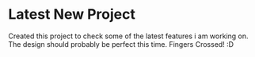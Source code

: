 # Latest New Project

Created this project to check some of the latest features i am working on. The design should probably be perfect this time. Fingers Crossed! :D
